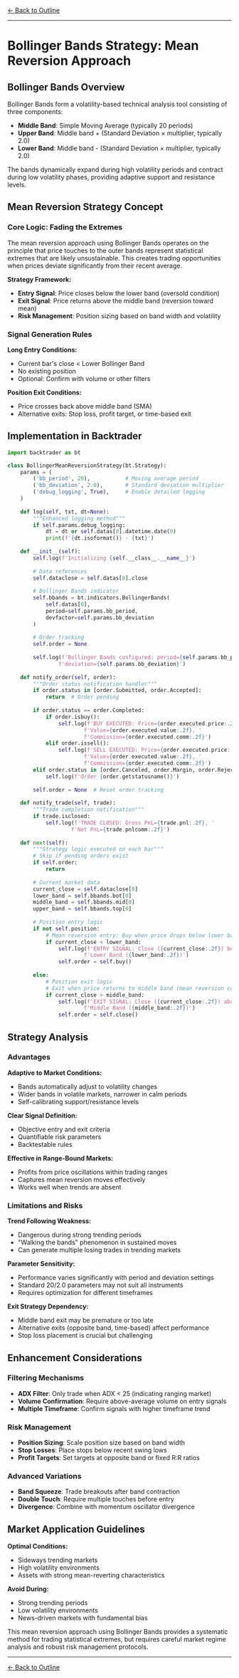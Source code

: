 [← Back to Outline](../outline.md)

---

# Bollinger Bands Strategy: Mean Reversion Approach

## Bollinger Bands Overview

Bollinger Bands form a volatility-based technical analysis tool consisting of three components:
- **Middle Band**: Simple Moving Average (typically 20 periods)
- **Upper Band**: Middle band + (Standard Deviation × multiplier, typically 2.0)
- **Lower Band**: Middle band - (Standard Deviation × multiplier, typically 2.0)

The bands dynamically expand during high volatility periods and contract during low volatility phases, providing adaptive support and resistance levels.

## Mean Reversion Strategy Concept

### Core Logic: Fading the Extremes

The mean reversion approach using Bollinger Bands operates on the principle that price touches to the outer bands represent statistical extremes that are likely unsustainable. This creates trading opportunities when prices deviate significantly from their recent average.

**Strategy Framework:**
- **Entry Signal**: Price closes below the lower band (oversold condition)
- **Exit Signal**: Price returns above the middle band (reversion toward mean)
- **Risk Management**: Position sizing based on band width and volatility

### Signal Generation Rules

**Long Entry Conditions:**
- Current bar's close < Lower Bollinger Band
- No existing position
- Optional: Confirm with volume or other filters

**Position Exit Conditions:**
- Price crosses back above middle band (SMA)
- Alternative exits: Stop loss, profit target, or time-based exit

## Implementation in Backtrader

```python
import backtrader as bt

class BollingerMeanReversionStrategy(bt.Strategy):
    params = (
        ('bb_period', 20),           # Moving average period
        ('bb_deviation', 2.0),       # Standard deviation multiplier
        ('debug_logging', True),     # Enable detailed logging
    )
    
    def log(self, txt, dt=None):
        """Enhanced logging method"""
        if self.params.debug_logging:
            dt = dt or self.datas[0].datetime.date(0)
            print(f'{dt.isoformat()} - {txt}')
    
    def __init__(self):
        self.log(f'Initializing {self.__class__.__name__}')
        
        # Data references
        self.dataclose = self.datas[0].close
        
        # Bollinger Bands indicator
        self.bbands = bt.indicators.BollingerBands(
            self.datas[0],
            period=self.params.bb_period,
            devfactor=self.params.bb_deviation
        )
        
        # Order tracking
        self.order = None
        
        self.log(f'Bollinger Bands configured: period={self.params.bb_period}, '
                f'deviation={self.params.bb_deviation}')
    
    def notify_order(self, order):
        """Order status notification handler"""
        if order.status in [order.Submitted, order.Accepted]:
            return  # Order pending
            
        if order.status == order.Completed:
            if order.isbuy():
                self.log(f'BUY EXECUTED: Price={order.executed.price:.2f}, '
                        f'Value={order.executed.value:.2f}, '
                        f'Commission={order.executed.comm:.2f}')
            elif order.issell():
                self.log(f'SELL EXECUTED: Price={order.executed.price:.2f}, '
                        f'Value={order.executed.value:.2f}, '
                        f'Commission={order.executed.comm:.2f}')
        elif order.status in [order.Canceled, order.Margin, order.Rejected]:
            self.log(f'Order {order.getstatusname()}')
        
        self.order = None  # Reset order tracking
    
    def notify_trade(self, trade):
        """Trade completion notification"""
        if trade.isclosed:
            self.log(f'TRADE CLOSED: Gross PnL={trade.pnl:.2f}, '
                    f'Net PnL={trade.pnlcomm:.2f}')
    
    def next(self):
        """Strategy logic executed on each bar"""
        # Skip if pending orders exist
        if self.order:
            return
        
        # Current market data
        current_close = self.dataclose[0]
        lower_band = self.bbands.bot[0]
        middle_band = self.bbands.mid[0]
        upper_band = self.bbands.top[0]
        
        # Position entry logic
        if not self.position:
            # Mean reversion entry: Buy when price drops below lower band
            if current_close < lower_band:
                self.log(f'ENTRY SIGNAL: Close ({current_close:.2f}) below '
                        f'Lower Band ({lower_band:.2f})')
                self.order = self.buy()
        
        else:
            # Position exit logic
            # Exit when price returns to middle band (mean reversion complete)
            if current_close > middle_band:
                self.log(f'EXIT SIGNAL: Close ({current_close:.2f}) above '
                        f'Middle Band ({middle_band:.2f})')
                self.order = self.close()
```

## Strategy Analysis

### Advantages

**Adaptive to Market Conditions:**
- Bands automatically adjust to volatility changes
- Wider bands in volatile markets, narrower in calm periods
- Self-calibrating support/resistance levels

**Clear Signal Definition:**
- Objective entry and exit criteria
- Quantifiable risk parameters
- Backtestable rules

**Effective in Range-Bound Markets:**
- Profits from price oscillations within trading ranges
- Captures mean reversion moves effectively
- Works well when trends are absent

### Limitations and Risks

**Trend Following Weakness:**
- Dangerous during strong trending periods
- "Walking the bands" phenomenon in sustained moves
- Can generate multiple losing trades in trending markets

**Parameter Sensitivity:**
- Performance varies significantly with period and deviation settings
- Standard 20/2.0 parameters may not suit all instruments
- Requires optimization for different timeframes

**Exit Strategy Dependency:**
- Middle band exit may be premature or too late
- Alternative exits (opposite band, time-based) affect performance
- Stop loss placement is crucial but challenging

## Enhancement Considerations

### Filtering Mechanisms
- **ADX Filter**: Only trade when ADX < 25 (indicating ranging market)
- **Volume Confirmation**: Require above-average volume on entry signals
- **Multiple Timeframe**: Confirm signals with higher timeframe trend

### Risk Management
- **Position Sizing**: Scale position size based on band width
- **Stop Losses**: Place stops below recent swing lows
- **Profit Targets**: Set targets at opposite band or fixed R:R ratios

### Advanced Variations
- **Band Squeeze**: Trade breakouts after band contraction
- **Double Touch**: Require multiple touches before entry
- **Divergence**: Combine with momentum oscillator divergence

## Market Application Guidelines

**Optimal Conditions:**
- Sideways trending markets
- High volatility environments
- Assets with strong mean-reverting characteristics

**Avoid During:**
- Strong trending periods
- Low volatility environments
- News-driven markets with fundamental bias

This mean reversion approach using Bollinger Bands provides a systematic method for trading statistical extremes, but requires careful market regime analysis and robust risk management protocols.


---

[← Back to Outline](../outline.md)